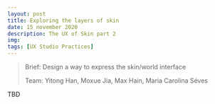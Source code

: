 ```yaml
---
layout: post
title: Exploring the layers of skin
date: 15 november 2020
description: The UX of Skin part 2
img: 
tags: [UX Studio Practices] 
---
```

> Brief: Design a way to express the skin/world interface
> 
> Team: Yitong Han, Moxue Jia, Max Hain, Maria Carolina Séves


TBD